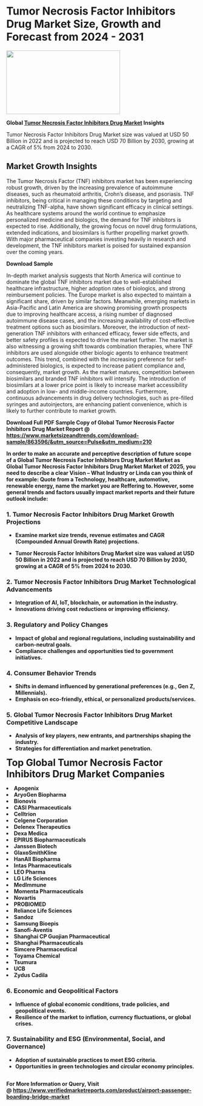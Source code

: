 <H1>Tumor Necrosis Factor Inhibitors Drug Market Size, Growth and Forecast from 2024 - 2031</H1><img class="aligncenter size-medium wp-image-584254" src="https://thirdeyenews.in/wp-content/uploads/2024/09/Global-Market-Research-300x168.jpeg" alt="" width="300" height="168" /><p><strong>Global&nbsp;<a href="https://www.marketsizeandtrends.com/download-sample/863596/&amp;utm_source=Pulse&amp;utm_medium=210">Tumor Necrosis Factor Inhibitors Drug Market</a> Insights</strong></p><p>Tumor Necrosis Factor Inhibitors Drug Market size was valued at USD 50 Billion in 2022 and is projected to reach USD 70 Billion by 2030, growing at a CAGR of 5% from 2024 to 2030.</p><p><h2>Market Growth Insights</h2> <p>The Tumor Necrosis Factor (TNF) inhibitors market has been experiencing robust growth, driven by the increasing prevalence of autoimmune diseases, such as rheumatoid arthritis, Crohn’s disease, and psoriasis. TNF inhibitors, being critical in managing these conditions by targeting and neutralizing TNF-alpha, have shown significant efficacy in clinical settings. As healthcare systems around the world continue to emphasize personalized medicine and biologics, the demand for TNF inhibitors is expected to rise. Additionally, the growing focus on novel drug formulations, extended indications, and biosimilars is further propelling market growth. With major pharmaceutical companies investing heavily in research and development, the TNF inhibitors market is poised for sustained expansion over the coming years.</p> <p><strong>Download Sample</strong></p> <p>In-depth market analysis suggests that North America will continue to dominate the global TNF inhibitors market due to well-established healthcare infrastructure, higher adoption rates of biologics, and strong reimbursement policies. The Europe market is also expected to maintain a significant share, driven by similar factors. Meanwhile, emerging markets in Asia-Pacific and Latin America are showing promising growth prospects due to improving healthcare access, a rising number of diagnosed autoimmune disease cases, and the increasing availability of cost-effective treatment options such as biosimilars. Moreover, the introduction of next-generation TNF inhibitors with enhanced efficacy, fewer side effects, and better safety profiles is expected to drive the market further. The market is also witnessing a growing shift towards combination therapies, where TNF inhibitors are used alongside other biologic agents to enhance treatment outcomes. This trend, combined with the increasing preference for self-administered biologics, is expected to increase patient compliance and, consequently, market growth. As the market matures, competition between biosimilars and branded TNF inhibitors will intensify. The introduction of biosimilars at a lower price point is likely to increase market accessibility and adoption in low- and middle-income countries. Furthermore, continuous advancements in drug delivery technologies, such as pre-filled syringes and autoinjectors, are enhancing patient convenience, which is likely to further contribute to market growth.</p> <p><strong></p><p><span class=""><strong>Download Full PDF Sample Copy of Global Tumor Necrosis Factor Inhibitors Drug Market Report</strong> @ <a href="https://www.marketsizeandtrends.com/download-sample/863596/&amp;utm_source=Pulse&amp;utm_medium=210" target="_blank">https://www.marketsizeandtrends.com/download-sample/863596/&amp;utm_source=Pulse&amp;utm_medium=210</a></span></p><p>In order to make an accurate and perceptive description of future scope of a Global&nbsp;Tumor Necrosis Factor Inhibitors Drug Market Market as Global&nbsp;Tumor Necrosis Factor Inhibitors Drug Market Market of 2025, you need to describe a clear Vision &ndash; What Industry or Linda can you think of for example: Quote from a Technology, healthcare, automotive, renewable energy, name the market you are Reffering to. However, some general trends and factors usually impact market reports and their future outlook include:</p><h3>1.&nbsp;<strong>Tumor Necrosis Factor Inhibitors Drug Market Growth Projections</strong></h3><ul><li>Examine market size trends, revenue estimates and CAGR (Compounded Annual Growth Rate) projections.</li><li><p>Tumor Necrosis Factor Inhibitors Drug Market size was valued at USD 50 Billion in 2022 and is projected to reach USD 70 Billion by 2030, growing at a CAGR of 5% from 2024 to 2030.</p></li></ul><h3>2.&nbsp;<strong>Tumor Necrosis Factor Inhibitors Drug Market Technological Advancements</strong></h3><ul><li>Integration of AI, IoT, blockchain, or automation in the industry.</li><li>Innovations driving cost reductions or improving efficiency.</li></ul><h3>3.&nbsp;<strong>Regulatory and Policy Changes</strong></h3><ul><li>Impact of global and regional regulations, including sustainability and carbon-neutral goals.</li><li>Compliance challenges and opportunities tied to government initiatives.</li></ul><h3>4.&nbsp;<strong>Consumer Behavior Trends</strong></h3><ul><li>Shifts in demand influenced by generational preferences (e.g., Gen Z, Millennials).</li><li>Emphasis on eco-friendly, ethical, or personalized products/services.</li></ul><h3>5.&nbsp;<strong>Global Tumor Necrosis Factor Inhibitors Drug Market Competitive Landscape</strong></h3><ul><li>Analysis of key players, new entrants, and partnerships shaping the industry.</li><li>Strategies for differentiation and market penetration.</li></ul><p data-pm-slice="1 1 []"><span style="color: inherit; font-family: inherit; font-size: 25px;">Top Global Tumor Necrosis Factor Inhibitors Drug Market Companies</span></p><div class="" data-test-id=""><p><li>Apogenix</li><li> AryoGen Biopharma</li><li> Bionovis</li><li> CASI Pharmaceuticals</li><li> Celltrion</li><li> Celgene Corporation</li><li> Delenex Therapeutics</li><li> Dexa Medica</li><li> EPIRUS Biopharmaceuticals</li><li> Janssen Biotech</li><li> GlaxoSmithKline</li><li> HanAll Biopharma</li><li> Intas Pharmaceuticals</li><li> LEO Pharma</li><li> LG Life Sciences</li><li> MedImmune</li><li> Momenta Pharmaceuticals</li><li> Novartis</li><li> PROBIOMED</li><li> Reliance Life Sciences</li><li> Sandoz</li><li> Samsung Bioepis</li><li> Sanofi-Aventis</li><li> Shanghai CP Guojian Pharmaceutical</li><li> Shanghai Pharmaceuticals</li><li> Simcere Pharmaceutical</li><li> Toyama Chemical</li><li> Tsumura</li><li> UCB</li><li> Zydus Cadila</li></p></div><h3>6.&nbsp;<strong>Economic and Geopolitical Factors</strong></h3><ul><li>Influence of global economic conditions, trade policies, and geopolitical events.</li><li>Resilience of the market to inflation, currency fluctuations, or global crises.</li></ul><h3>7.&nbsp;<strong>Sustainability and ESG (Environmental, Social, and Governance)</strong></h3><ul><li>Adoption of sustainable practices to meet ESG criteria.</li><li>Opportunities in green technologies and circular economy principles.</li></ul><h2><strong style="font-size: 14px;">For More Information or Query, Visit @&nbsp;</strong><a style="background-color: #ffffff; font-size: 14px;" href="https://www.marketsizeandtrends.com/report/tumor-necrosis-factor-inhibitors-drug-market/" target="_blank">https://www.verifiedmarketreports.com/product/airport-passenger-boarding-bridge-market</a></h2>
